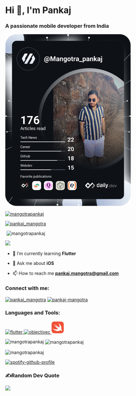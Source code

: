  <!---<a href="https://app.daily.dev/Mangotra_pankaj"><img src="https://api.daily.dev/devcards/a4ca2f4936e045c580c1c34010125ee5.png?r=5w0" width="400" alt="Pankaj Mangotra's Dev Card"/></a>
--->
 
<h1 align="left">Hi 👋, I'm Pankaj</h1> 
<h3 align="left">A passionate mobile developer from India</h3>
<p align="left"><a href="https://app.daily.dev/Mangotra_pankaj"><img src="https://github.com/mangotraPankaj/mangotraPankaj/blob/main/devcard.svg" width="400" alt="Pankaj Mangotra's Dev Card"/></a></p>


<p align="left"> <a href="https://github.com/ryo-ma/github-profile-trophy"><img src="https://github-profile-trophy.vercel.app/?username=mangotrapankaj" alt="mangotrapankaj" /></a> </p>

<p align="left"> <a href="https://twitter.com/pankaj_mangotra" target="blank"><img src="https://img.shields.io/twitter/follow/pankaj_mangotra?logo=twitter&style=for-the-badge" alt="pankaj_mangotra" /></a> </p>
<p>&nbsp;<img src="https://komarev.com/ghpvc/?username=mangotrapankaj&label=Profile%20views&color=0e75b6&style=flat" alt="mangotrapankaj" /> </p>
<p><img src="https://stackoverflow-badge.herokuapp.com/api/StackOverflowBadge/849907"/></p>

- 🌱 I’m currently learning **Flutter**

- 💬 Ask me about **iOS**

- 📫 How to reach me **pankaj.mangotra@gmail.com**

<h3 align="left">Connect with me:</h3>
<p align="left">
<a href="https://twitter.com/pankaj_mangotra" target="blank"><img align="center" src="https://raw.githubusercontent.com/rahuldkjain/github-profile-readme-generator/master/src/images/icons/Social/twitter.svg" alt="pankaj_mangotra" height="30" width="40" /></a>
<a href="https://linkedin.com/in/pankaj-mangotra" target="blank"><img align="center" src="https://raw.githubusercontent.com/rahuldkjain/github-profile-readme-generator/master/src/images/icons/Social/linked-in-alt.svg" alt="pankaj-mangotra" height="30" width="40" /></a>
</p>

<h3 align="left">Languages and Tools:</h3>
<p align="left"> <a href="https://flutter.dev" target="_blank" rel="noreferrer"> <img src="https://www.vectorlogo.zone/logos/flutterio/flutterio-icon.svg" alt="flutter" width="40" height="40"/> </a> <a href="https://developer.apple.com/library/archive/documentation/Cocoa/Conceptual/ProgrammingWithObjectiveC/Introduction/Introduction.html" target="_blank" rel="noreferrer"> <img src="https://www.vectorlogo.zone/logos/apple_objectivec/apple_objectivec-icon.svg" alt="objectivec" width="40" height="40"/> </a> <a href="https://developer.apple.com/swift/" target="_blank" rel="noreferrer"> <img src="https://raw.githubusercontent.com/devicons/devicon/master/icons/swift/swift-original.svg" alt="swift" width="40" height="40"/> </a> </p>

<p><img align="left" src="https://github-readme-stats.vercel.app/api/top-langs?username=mangotrapankaj&show_icons=true&locale=en&layout=compact" alt="mangotrapankaj" /></p>

<p>&nbsp;<img align="center" src="https://github-readme-stats.vercel.app/api?username=mangotrapankaj&show_icons=true&locale=en" alt="mangotrapankaj"/></p>

<p><img align="center" src="https://github-readme-streak-stats.herokuapp.com/?user=mangotrapankaj&" alt="mangotrapankaj" /></p>

[![spotify-github-profile](https://spotify-github-profile.vercel.app/api/view?uid=dead_soldier&cover_image=false&theme=default&bar_color_cover=true&bar_color=53b14f)](https://spotify-github-profile.vercel.app/api/view?uid=dead_soldier&redirect=true)


### ✍️Random Dev Quote
![](https://quotes-github-readme.vercel.app/api?type=horizontal&theme=tokyonight)


<!---
mangotraPankaj/mangotraPankaj is a ✨ special ✨ repository because its `README.md` (this file) appears on your GitHub profile.
You can click the Preview link to take a look at your changes.
--->
